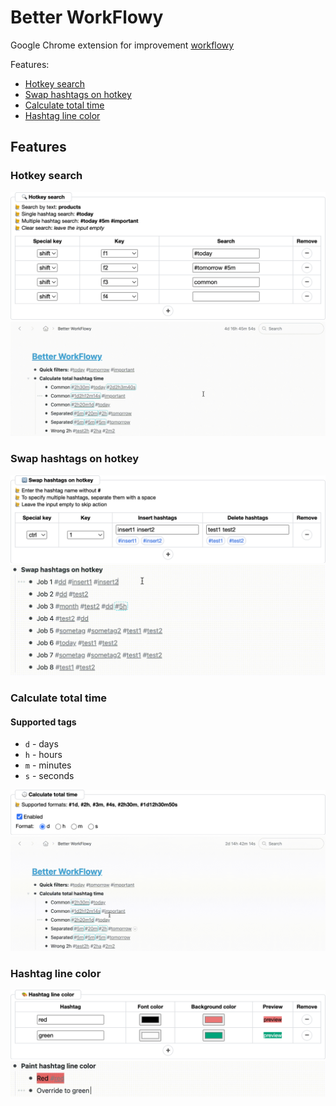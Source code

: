 # Better WorkFlowy

Google Chrome extension for improvement [workflowy](https://workflowy.com/)

Features:

-   [Hotkey search](#hotkey-search)
-   [Swap hashtags on hotkey](#swap-hashtags-on-hotkey)
-   [Calculate total time](#calculate-total-time)
-   [Hashtag line color](#hashtag-line-color)

## Features

### Hotkey search

![hotkey-search-options](/docs/hotkey-search-options.png)
![hotkey-search-demo](/docs/hotkey-search-demo.gif)

### Swap hashtags on hotkey

![swap-hashtags-on-hotkey-options](/docs/swap-hashtags-on-hotkey-options.png)
![swap-hashtags-on-hotkey-demo](/docs/swap-hashtags-on-hotkey-demo.gif)

### Calculate total time

#### Supported tags

-   `d` - days
-   `h` - hours
-   `m` - minutes
-   `s` - seconds

![calculate-total-time-options](/docs/calculate-total-time-options.png)
![calculate-total-time-demo](/docs/calculate-total-time-demo.gif)

### Hashtag line color

![hashtag-line-color-options](/docs/hashtag-line-color-options.png)
![hashtag-line-color-demo](/docs/hashtag-line-color-demo.gif)
